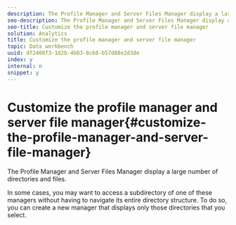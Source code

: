 ```yaml
---
description: The Profile Manager and Server Files Manager display a large number of directories and files.
seo-description: The Profile Manager and Server Files Manager display a large number of directories and files.
seo-title: Customize the profile manager and server file manager
solution: Analytics
title: Customize the profile manager and server file manager
topic: Data workbench
uuid: df2408f3-1d2b-4b03-8c68-b57d88e2d3de
index: y
internal: n
snippet: y
---
```


# Customize the profile manager and server file manager{#customize-the-profile-manager-and-server-file-manager}

The Profile Manager and Server Files Manager display a large number of directories and files.

 In some cases, you may want to access a subdirectory of one of these managers without having to navigate its entire directory structure. To do so, you can create a new manager that displays only those directories that you select. 
